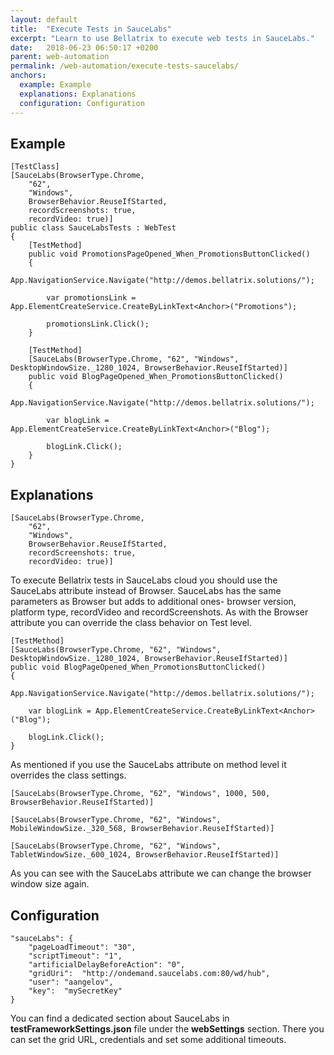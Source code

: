 ```yaml
---
layout: default
title:  "Execute Tests in SauceLabs"
excerpt: "Learn to use Bellatrix to execute web tests in SauceLabs."
date:   2018-06-23 06:50:17 +0200
parent: web-automation
permalink: /web-automation/execute-tests-saucelabs/
anchors:
  example: Example
  explanations: Explanations
  configuration: Configuration
---
```

Example
-------
```
[TestClass]
[SauceLabs(BrowserType.Chrome,
    "62",
    "Windows",
    BrowserBehavior.ReuseIfStarted,
    recordScreenshots: true,
    recordVideo: true)]
public class SauceLabsTests : WebTest
{
    [TestMethod]
    public void PromotionsPageOpened_When_PromotionsButtonClicked()
    {
        App.NavigationService.Navigate("http://demos.bellatrix.solutions/");

        var promotionsLink = App.ElementCreateService.CreateByLinkText<Anchor>("Promotions");

        promotionsLink.Click();
    }

    [TestMethod]
    [SauceLabs(BrowserType.Chrome, "62", "Windows", DesktopWindowSize._1280_1024, BrowserBehavior.ReuseIfStarted)]
    public void BlogPageOpened_When_PromotionsButtonClicked()
    {
        App.NavigationService.Navigate("http://demos.bellatrix.solutions/");

        var blogLink = App.ElementCreateService.CreateByLinkText<Anchor>("Blog");

        blogLink.Click();
    }
}
```

Explanations
------------
```
[SauceLabs(BrowserType.Chrome,
    "62",
    "Windows",
    BrowserBehavior.ReuseIfStarted,
    recordScreenshots: true,
    recordVideo: true)]
```
To execute Bellatrix tests in SauceLabs cloud you should use the SauceLabs attribute instead of Browser. SauceLabs has the same parameters as Browser but adds to additional ones- browser version, platform type, recordVideo and recordScreenshots. As with the Browser attribute you can override the class behavior on Test level.
```
[TestMethod]
[SauceLabs(BrowserType.Chrome, "62", "Windows", DesktopWindowSize._1280_1024, BrowserBehavior.ReuseIfStarted)]
public void BlogPageOpened_When_PromotionsButtonClicked()
{
    App.NavigationService.Navigate("http://demos.bellatrix.solutions/");

    var blogLink = App.ElementCreateService.CreateByLinkText<Anchor>("Blog");

    blogLink.Click();
}
```
As mentioned if you use the SauceLabs attribute on method level it overrides the class settings.
```
[SauceLabs(BrowserType.Chrome, "62", "Windows", 1000, 500, BrowserBehavior.ReuseIfStarted)]
```
```
[SauceLabs(BrowserType.Chrome, "62", "Windows", MobileWindowSize._320_568, BrowserBehavior.ReuseIfStarted)]
```
```
[SauceLabs(BrowserType.Chrome, "62", "Windows", TabletWindowSize._600_1024, BrowserBehavior.ReuseIfStarted)]
```
As you can see with the SauceLabs attribute we can change the browser window size again.

Configuration
-------------
```
"sauceLabs": {
    "pageLoadTimeout": "30",
    "scriptTimeout": "1",
    "artificialDelayBeforeAction": "0",
    "gridUri":  "http://ondemand.saucelabs.com:80/wd/hub",
    "user": "aangelov",
    "key":  "mySecretKey"
}
```
You can find a dedicated section about SauceLabs in **testFrameworkSettings.json** file under the **webSettings** section. There you can set the grid URL, credentials and set some additional timeouts.